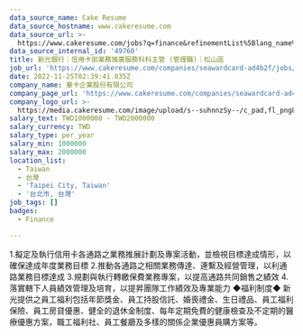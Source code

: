```yaml
---
data_source_name: Cake Resume
data_source_hostname: www.cakeresume.com
data_source_url: >-
  https://www.cakeresume.com/jobs?q=finance&refinementList%5Blang_name%5D%5B0%5D=English&refinementList%5Bsalary_type%5D=per_year&range%5Bsalary_range%5D%5Bmin%5D=1000000&page=3
data_source_internal_id: '49760'
title: 新光銀行｜信用卡部業務推廣服務科科主管 (管理職)｜松山區
job_url: 'https://www.cakeresume.com/companies/seawardcard-ad4b2f/jobs/87ef89'
date: 2022-11-25T02:39:41.035Z
company_name: 華卡企業股份有限公司
company_page_url: 'https://www.cakeresume.com/companies/seawardcard-ad4b2f'
company_logo_url: >-
  https://media.cakeresume.com/image/upload/s--suhnnzSy--/c_pad,fl_png8,h_200,w_200/v1655084033/v1kxveiliwnvvr4deoon.png
salary_text: TWD1000000 - TWD2000000
salary_currency: TWD
salary_type: per_year
salary_min: 1000000
salary_max: 2000000
location_list:
  - Taiwan
  - 台灣
  - 'Taipei City, Taiwan'
  - '台北市, 台灣'
job_tags: []
badges:
  - Finance

---
```


1.擬定及執行信用卡各通路之業務推展計劃及專案活動，並檢視目標達成情形，以確保達成年度業務目標 2.推動各通路之相關業務傳達、連繫及經營管理，以利通路業務目標達成 3.規劃與執行轉繳保費業務專案，以提高通路共同銷售之績效 4.落實轄下人員績效管理及培育，以提昇團隊工作績效及專業能力 ◆福利制度◆ 新光提供之員工福利包括年節獎金、員工持股信託、婚喪禮金、生日禮品、員工福利保險、員工房貸優惠、健全的退休金制度、每年定期免費的健康檢查及不定期的醫療優惠方案，職工福利社、員工餐廳及多樣的關係企業優惠員購方案等。
